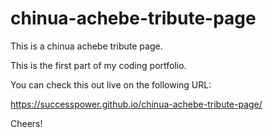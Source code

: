 # chinua-achebe-tribute-page

This is a chinua achebe tribute page.

This is the first part of my coding portfolio.

You can check this out live on the following URL:

https://successpower.github.io/chinua-achebe-tribute-page/

Cheers!
